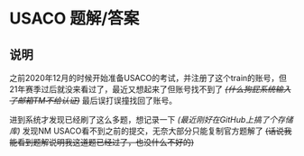 # USACO 题解/答案
## 说明
之前2020年12月的时候开始准备USACO的考试，并注册了这个train的账号，但21年赛季过后就没来看过了，最近又想起来了但账号找不到了  *~~(什么狗屁系统输入了邮箱TM不给认证)~~* 最后误打误撞找回了账号。  

进到系统才发现已经刷了这么多题，想记录一下 *(最近刚好在GitHub上搞了个存储库)* 发现NM USACO看不到之前的提交，无奈大部分只能复制官方题解了 ~~(话说我能看到题解说明我这道题已经过了，也没什么不好的)~~


